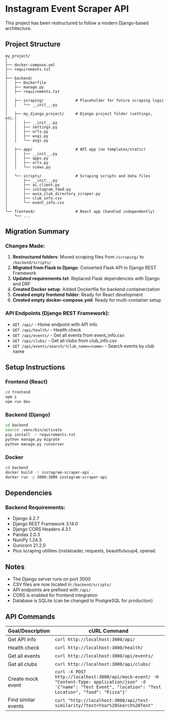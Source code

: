 # Instagram Event Scraper API

This project has been restructured to follow a modern Django-based architecture.

## Project Structure

```
my_project/
│
├── docker-compose.yml
├── requirements.txt
│
├── backend/
│   ├── Dockerfile
│   ├── manage.py
│   ├── requirements.txt
│
│   ├── scraping/              # Placeholder for future scraping logic
│   │   └── __init__.py
│
│   ├── my_django_project/     # Django project folder (settings, etc.)
│   │   ├── __init__.py
│   │   ├── settings.py
│   │   ├── urls.py
│   │   ├── wsgi.py
│   │   └── asgi.py
│
│   ├── app/                   # API app (no templates/static)
│   │   ├── __init__.py
│   │   ├── apps.py
│   │   ├── urls.py
│   │   └── views.py
│
│   └── scripts/               # Scraping scripts and data files
│       ├── __init__.py
│       ├── ai_client.py
│       ├── instagram_feed.py
│       ├── wusa_club_directory_scraper.py
│       ├── club_info.csv
│       └── event_info.csv
│
└── frontend/                  # React app (handled independently)
    └── ...
```

## Migration Summary

### Changes Made:
1. **Restructured folders**: Moved scraping files from `/scraping/` to `/backend/scripts/`
2. **Migrated from Flask to Django**: Converted Flask API to Django REST Framework
3. **Updated requirements.txt**: Replaced Flask dependencies with Django and DRF
4. **Created Docker setup**: Added Dockerfile for backend containerization
5. **Created empty frontend folder**: Ready for React development
6. **Created empty docker-compose.yml**: Ready for multi-container setup

### API Endpoints (Django REST Framework):
- `GET /api/` - Home endpoint with API info
- `GET /api/health/` - Health check
- `GET /api/events/` - Get all events from event_info.csv
- `GET /api/clubs/` - Get all clubs from club_info.csv
- `GET /api/events/search/?club_name=<name>` - Search events by club name

## Setup Instructions

### Frontend (React)
```bash
cd frontend
npm i
npm run dev
```

### Backend (Django)
```bash
cd backend
source .venv/bin/activate
pip install -r requirements.txt
python manage.py migrate
python manage.py runserver
```

### Docker
```bash
cd backend
docker build -t instagram-scraper-api .
docker run -p 3000:3000 instagram-scraper-api
```

## Dependencies

### Backend Requirements:
- Django 4.2.7
- Django REST Framework 3.14.0
- Django CORS Headers 4.3.1
- Pandas 2.0.3
- NumPy 1.24.3
- Gunicorn 21.2.0
- Plus scraping utilities (instaloader, requests, beautifulsoup4, openai)

## Notes

- The Django server runs on port 3000
- CSV files are now located in `/backend/scripts/`
- API endpoints are prefixed with `/api/`
- CORS is enabled for frontend integration
- Database is SQLite (can be changed to PostgreSQL for production)

## API Commands

| Goal/Description | cURL Command |
|------------------|--------------|
| Get API info | `curl http://localhost:3000/api/` |
| Health check | `curl http://localhost:3000/health/` |
| Get all events | `curl http://localhost:3000/api/events/` |
| Get all clubs | `curl http://localhost:3000/api/clubs/` |
| Create mock event | `curl -X POST http://localhost:3000/api/mock-event/ -H "Content-Type: application/json" -d '{"name": "Test Event", "location": "Test Location", "food": "Pizza"}'` |
| Find similar events | `curl "http://localhost:3000/api/test-similarity/?text=Your%20Search%20Text"` | 